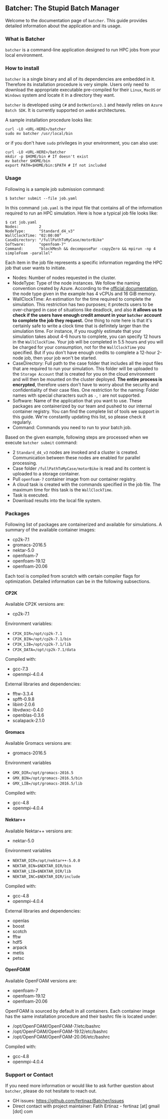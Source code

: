 ## Batcher: The Stupid Batch Manager
Welcome to the documentation page of `batcher`. This guide provides detailed information about the application and its usage.

### What is Batcher
`batcher` is a command-line application designed to run HPC jobs from your local environment.

### How to install
`batcher` is a single binary and all of its dependencies are embedded in it. Therefore its installation procedure is very simple. Users only need to download the appropriate executable pre-compiled for their `Linux`, `MacOS` or `Windows` system and locate it in a directory they want.

`batcher` is developed using `C#` and `DotNetCore3.1` and heavily relies on `Azure Batch SDK`. It is currently supported on `amd64` architectures.

A sample installation procedure looks like:
```
curl -LO <URL-HERE>/batcher
sudo mv batcher /usr/local/bin
```

or if you don't have `sudo` privileges in your environment, you can also use:
```
curl -LO <URL-HERE>/batcher
mkdir -p $HOME/bin # If doesn't exist
mv batcher $HOME/bin
export PATH=$HOME/bin:$PATH # If not included
```


### Usage
Following is a sample job submission command:
```
$ batcher submit --file job.yaml                          
```

In this command `job.yaml` is the input file that contains all of the information required to run an HPC simulation. Here is how a typical job file looks like:
```
$ cat job.yaml
Nodes:         2
NodeType:      "Standard_d4_v3"
WallClockTime: "02:00:00"
CaseDirectory: "/fullPathToMyCase/motorBike"
Software:      "openfoam-7"
Command:       "blockMesh && decomposePar -copyZero && mpirun -np 4 simpleFoam -parallel"
```

Each item in the job file represents a specific information regarding the HPC job that user wants to initiate.
* Nodes: Number of nodes requested in the cluster.
* NodeType: Type of the node instances. We follow the naming convention created by Azure. According to the [official documentation](https://docs.microsoft.com/en-us/azure/virtual-machines/dv3-dsv3-series?toc=/azure/virtual-machines/linux/toc.json&bc=/azure/virtual-machines/linux/breadcrumb/toc.json), the node type given in the example has 4 vCPUs and 16 GiB memory.
* WallClockTime: An estimation for the time required to complete the simulation. This restriction has two purposes; it protects users to be over-charged in case of situations like deadlock, and also **it allows us to check if the users have enough credit amount  in your `batcher` account to complete the job they request.** One thing to note here is that it's certainly safe to write a clock time that is definitely larger than the simulation time. For instance, if you roughly estimate that your simulation takes about 4-6 hours to complete, you can specify 12 hours in the `WallClockTime`. Your job will be completed in 5.5 hours and you will be charged for your consumption, not for the `WallClockTime` you specified. But if you don't have enough credits to complete a 12-hour 2-node job, then your job won't be started.
* CaseDirectory: Full path to the case folder that includes all the input files that are required to run your simulation. This folder will be uploaded to the `Storage Account` that is created for you on the cloud environment and will then be mounted on the cluster deployed. **The entire process is encrypted**, therefore users don't have to worry about the security and confidentiality of their case files. One restriction for the naming: Folder names with special characters such as `-`, `!` are not supported. 
* Software: Name of the application that you want to use. These packages are containerized by our team and pushed to our internal container registry. You can find the complete list of tools we support in this guide. We're constantly updating this list, so please check it regularly.
* Command: Commands you need to run to your batch job.

Based on the given example, following steps are processed when we execute `batcher submit` command:
* 2 `Standard_d4_v3` nodes are invoked and a cluster is created. Communication between these nodes are enabled for parallel processing.
* Case folder `/fullPathToMyCase/motorBike` is read and its content is uploaded to a storage container.
* Pull `openfoam-7` container image from our container registry.
* A cloud task is created with the commands specified in the job file. The maximum time for this task is the `WallClockTime`.
* Task is executed.
* Download results into the local file system.

### Packages
Following list of packages are containerized and available for simulations. A summary of the available container images:
* cp2k-7.1
* gromacs-2016.5
* nektar-5.0
* openfoam-7
* openfoam-19.12
* openfoam-20.06

Each tool is compiled from scratch with certain compiler flags for optimization. Detailed information can be in the following subsections.

#### CP2K
Available CP2K versions are:
* cp2k-7.1

Environment variables:
* `CP2K_DIR=/opt/cp2k-7.1`
* `CP2K_BIN=/opt/cp2k-7.1/bin`
* `CP2K_LIB=/opt/cp2k-7.1/lib`
* `CP2K_DATA=/opt/cp2k-7.1/data`

Compiled with:
* gcc-7.3
* openmpi-4.0.4

External libraries and dependencies:
* fftw-3.3.4
* spfft-0.9.8
* libint-2.0.6
* libvdwxc-0.4.0
* openblas-0.3.6
* scalapack-2.1.0

#### Gromacs
Available Gromacs versions are:
* gromacs-2016.5

Environment variables
* `GMX_DIR=/opt/gromacs-2016.5`
* `GMX_BIN=/opt/gromacs-2016.5/bin`
* `GMX_LIB=/opt/gromacs-2016.5/lib`

Compiled with:
* gcc-4.8
* openmpi-4.0.4

#### Nektar++
Available Nektar++ versions are:
* nektar-5.0

Environment variables
* `NEKTAR_DIR=/opt/nektar++-5.0.0`
* `NEKTAR_BIN=$NEKTAR_DIR/bin`
* `NEKTAR_LIB=$NEKTAR_DIR/lib`
* `NEKTAR_INC=$NEKTAR_DIR/include`

Compiled with:
* gcc-4.8
* openmpi-4.0.4

External libraries and dependencies:
* openlas
* boost
* scotch
* fftw
* hdf5
* arpack
* metis
* petsc

#### OpenFOAM
Available OpenFOAM versions are:
* openfoam-7
* openfoam-19.12
* openfoam-20.06

OpenFOAM is sourced by default in all containers. Each container image has the same installation procedure and their bashrc file is located under:
* /opt/OpenFOAM/OpenFOAM-7/etc/bashrc
* /opt/OpenFOAM/OpenFOAM-19.12/etc/bashrc
* /opt/OpenFOAM/OpenFOAM-20.06/etc/bashrc

Compiled with:
* gcc-4.8
* openmpi-4.0.4

### Support or Contact
If you need more information or would like to ask further question about `batcher`, please do not hesitate to reach out.
* GH issues: https://github.com/fertinaz/Batcher/issues
* Direct contact with project maintainer: Fatih Ertinaz - fertinaz [at] gmail [dot] com
